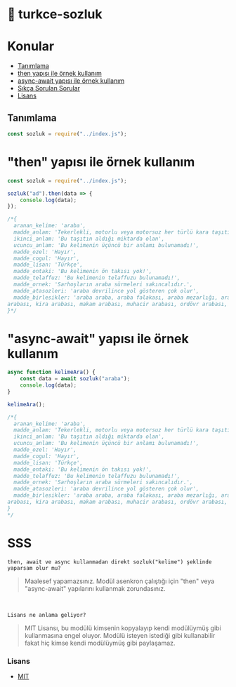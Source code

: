 # 📘 turkce-sozluk

# Konular
* [Tanımlama](https://github.com/HasanKGitHub/turkce-sozluk#tanımlama)
* [then yapısı ile örnek kullanım](https://github.com/HasanKGitHub/turkce-sozluk#then-yapısı-ile-ornek-kullanım)
* [async-await yapısı ile örnek kullanım](https://github.com/HasanKGitHub/turkce-sozluk#async-await-yapısı-ile-örnek-kullanım)
* [Sıkça Sorulan Sorular](https://github.com/HasanKGitHub/turkce-sozluk#sss)
* [Lisans](https://github.com/HasanKGitHub/turkce-sozluk#lisans)

## Tanımlama
```js
const sozluk = require("../index.js");
```

# "then" yapısı ile örnek kullanım
```js
const sozluk = require("../index.js");

sozluk("ad").then(data => {
    console.log(data);
});

/*{
  aranan_kelime: 'araba',
  madde_anlam: 'Tekerlekli, motorlu veya motorsuz her türlü kara taşıtı',
  ikinci_anlam: 'Bu taşıtın aldığı miktarda olan',
  ucuncu_anlam: 'Bu kelimenin üçüncü bir anlamı bulunamadı!',
  madde_ozel: 'Hayır',
  madde_cogul: 'Hayır',
  madde_lisan: 'Türkçe',
  madde_ontaki: 'Bu kelimenin ön takısı yok!',
  madde_telaffuz: 'Bu kelimenin telaffuzu bulunamadı!',
  madde_ornek: 'Sarhoşların araba sürmeleri sakıncalıdır.',
  madde_atasozleri: 'araba devrilince yol gösteren çok olur',
  madde_birlesikler: 'araba araba, araba falakası, araba mezarlığı, araba vapuru, bir araba, yaylı araba, at arabası, çöp arabası, domuz arabası, el arabası, kağnı 
arabası, kira arabası, makam arabası, muhacir arabası, ordövr arabası, öküz arabası, polis arabası, servis arabası, şeytanarabası, tanzifat arabası, taş arabası, tatar arabası, tay tay arabası, top arabası, yarış arabası, yük arabası'
}*/
```
# "async-await" yapısı ile örnek kullanım
```js
async function kelimeAra() {
    const data = await sozluk("araba");
    console.log(data);
}

kelimeAra();

/*{
  aranan_kelime: 'araba',
  madde_anlam: 'Tekerlekli, motorlu veya motorsuz her türlü kara taşıtı',
  ikinci_anlam: 'Bu taşıtın aldığı miktarda olan',
  ucuncu_anlam: 'Bu kelimenin üçüncü bir anlamı bulunamadı!',
  madde_ozel: 'Hayır',
  madde_cogul: 'Hayır',
  madde_lisan: 'Türkçe',
  madde_ontaki: 'Bu kelimenin ön takısı yok!',
  madde_telaffuz: 'Bu kelimenin telaffuzu bulunamadı!',
  madde_ornek: 'Sarhoşların araba sürmeleri sakıncalıdır.',
  madde_atasozleri: 'araba devrilince yol gösteren çok olur',
  madde_birlesikler: 'araba araba, araba falakası, araba mezarlığı, araba vapuru, bir araba, yaylı araba, at arabası, çöp arabası, domuz arabası, el arabası, kağnı 
arabası, kira arabası, makam arabası, muhacir arabası, ordövr arabası, öküz arabası, polis arabası, servis arabası, şeytanarabası, tanzifat arabası, taş arabası, tatar arabası, tay tay arabası, top arabası, yarış arabası, yük arabası'
}
*/
```
# SSS
`then, await ve async kullanmadan direkt sozluk("kelime") şeklinde yaparsam olur mu?` <br>
> Maalesef yapamazsınız. Modül asenkron çalıştığı için "then" veya "async-await" yapılarını kullanmak zorundasınız.
<br>

`Lisans ne anlama geliyor?`
> MIT Lisansı, bu modülü kimsenin kopyalayıp kendi modülüymüş gibi kullanmasına engel oluyor. Modülü isteyen istediği gibi kullanabilir fakat hiç kimse kendi modülüymüş gibi paylaşamaz.

### Lisans
* [MIT](https://github.com/HasanKGitHub/turkce-sozluk/blob/main/LICENSE)
